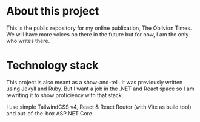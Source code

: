 # About this project

This is the public repository for my online publication, The Oblivion Times. We will have more voices on there in the future but for now, I am the only who writes there.

# Technology stack

This project is also meant as a show-and-tell. It was previously written using Jekyll and Ruby. But I want a job in the .NET and React space so I am rewriting it to show proficiency with that stack.

I use simple TailwindCSS v4, React & React Router (with Vite as build tool) and out-of-the-box ASP.NET Core.
